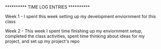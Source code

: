 ********** TIME LOG ENTRIES ********** 

Week 1 - I spent this week setting up my development enviornment for this class

Week 2 - This week I spent time finishing up my enviornment setup, completed the class activities, spent time
thinking about ideas for my project, and set up my project's repo